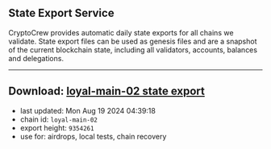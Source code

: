 ## State Export Service
CryptoCrew provides automatic daily state exports for all chains we validate. State export files can be used as genesis files and are a snapshot of the current blockchain state, including all validators, accounts, balances and delegations.

---
**Download: [loyal-main-02 state export](https://dl-eu2.ccvalidators.com/SERVICE/loyal/loyal-main-02_export_9354261.json)**
---

- last updated: Mon Aug 19 2024 04:39:18
- chain id: `loyal-main-02`
- export height: `9354261`
- use for: airdrops, local tests, chain recovery
